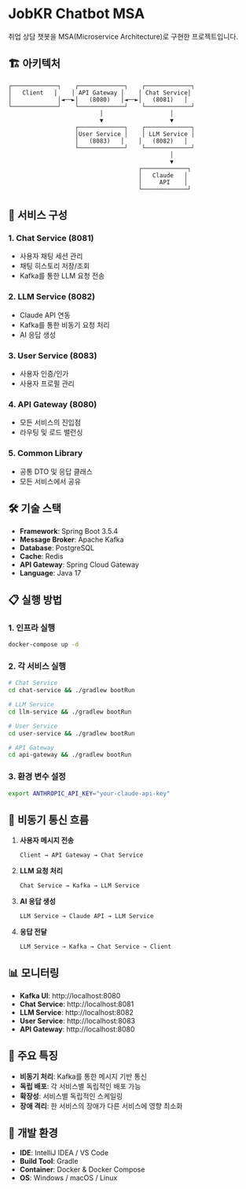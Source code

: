 # JobKR Chatbot MSA

취업 상담 챗봇을 MSA(Microservice Architecture)로 구현한 프로젝트입니다.

## 🏗️ 아키텍처

```
┌─────────────┐    ┌─────────────┐    ┌─────────────┐
│   Client   │    │ API Gateway │    │ Chat Service│
│             │◄──►│   (8080)   │◄──►│   (8081)   │
└─────────────┘    └─────────────┘    └─────────────┘
                          │                   │
                          ▼                   ▼
                   ┌─────────────┐    ┌─────────────┐
                   │User Service │    │ LLM Service │
                   │   (8083)   │    │   (8082)   │
                   └─────────────┘    └─────────────┘
                                              │
                                              ▼
                                     ┌─────────────┐
                                     │   Claude   │
                                     │     API    │
                                     └─────────────┘
```

## 🚀 서비스 구성

### 1. **Chat Service (8081)**
- 사용자 채팅 세션 관리
- 채팅 히스토리 저장/조회
- Kafka를 통한 LLM 요청 전송

### 2. **LLM Service (8082)**
- Claude API 연동
- Kafka를 통한 비동기 요청 처리
- AI 응답 생성

### 3. **User Service (8083)**
- 사용자 인증/인가
- 사용자 프로필 관리

### 4. **API Gateway (8080)**
- 모든 서비스의 진입점
- 라우팅 및 로드 밸런싱

### 5. **Common Library**
- 공통 DTO 및 응답 클래스
- 모든 서비스에서 공유

## 🛠️ 기술 스택

- **Framework**: Spring Boot 3.5.4
- **Message Broker**: Apache Kafka
- **Database**: PostgreSQL
- **Cache**: Redis
- **API Gateway**: Spring Cloud Gateway
- **Language**: Java 17

## 📋 실행 방법

### 1. 인프라 실행
```bash
docker-compose up -d
```

### 2. 각 서비스 실행
```bash
# Chat Service
cd chat-service && ./gradlew bootRun

# LLM Service  
cd llm-service && ./gradlew bootRun

# User Service
cd user-service && ./gradlew bootRun

# API Gateway
cd api-gateway && ./gradlew bootRun
```

### 3. 환경 변수 설정
```bash
export ANTHROPIC_API_KEY="your-claude-api-key"
```

## 🔄 비동기 통신 흐름

1. **사용자 메시지 전송**
   ```
   Client → API Gateway → Chat Service
   ```

2. **LLM 요청 처리**
   ```
   Chat Service → Kafka → LLM Service
   ```

3. **AI 응답 생성**
   ```
   LLM Service → Claude API → LLM Service
   ```

4. **응답 전달**
   ```
   LLM Service → Kafka → Chat Service → Client
   ```

## 📊 모니터링

- **Kafka UI**: http://localhost:8080
- **Chat Service**: http://localhost:8081
- **LLM Service**: http://localhost:8082
- **User Service**: http://localhost:8083
- **API Gateway**: http://localhost:8080

## 🎯 주요 특징

- **비동기 처리**: Kafka를 통한 메시지 기반 통신
- **독립 배포**: 각 서비스별 독립적인 배포 가능
- **확장성**: 서비스별 독립적인 스케일링
- **장애 격리**: 한 서비스의 장애가 다른 서비스에 영향 최소화

## 🔧 개발 환경

- **IDE**: IntelliJ IDEA / VS Code
- **Build Tool**: Gradle
- **Container**: Docker & Docker Compose
- **OS**: Windows / macOS / Linux 